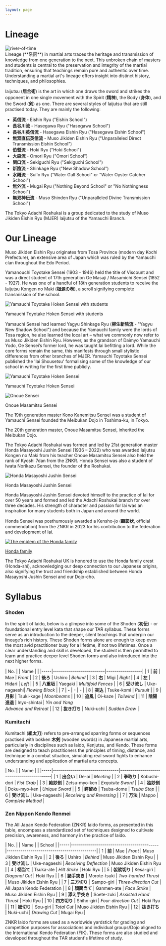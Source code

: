 ```yaml
---
layout: page
---
```

# Lineage
<div class="image-container single-image-container">
    <img id="river-of-time" src="../assets/images/river-of-time-s.png" alt="river-of-time">
</div>
Lineage (**系図**) in martial arts traces the heritage and transmission of knowledge from one generation to the next. This unbroken chain of masters and students is central to the preservation and integrity of the martial tradition, ensuring that teachings remain pure and authentic over time. Understanding a martial art's lineage offers insight into distinct history, techniques, and philosophies.

Iaijutsu (**居合術**) is the art in which one draws the sword and strikes the opponent in one single movement with the Spirit (**精神**), the Body (**身体**), and the Sword (**剣**) as one. There are several styles of Iaijutsu that are still practised today. They are mainly the following:
* **英信流** - Eishin Ryu ("Eishin School")
* **長谷川流** - Hasegawa Ryu ("Hasegawa School")
* **長谷川英信流** - Hasegawa Eishin Ryu ("Hasegawa Eishin School")
* **無双直伝英信流** - Muso Jikiden Eishin Ryu ("Unparalleled Direct Transmission Eishin School")
* **伯耆流** - Hoki Ryu ("Hoki School")
* **大森流** - Omori Ryu ("Omori School")
* **関口流** - Sekiguchi Ryu ("Sekiguchi School")
* **新陰流** - Shinkage Ryu ("New Shadow School")
* **水鷗流** - Sui'o Ryu ("Water Gull School" or "Water Oyster Catcher School")
* **無外流** - Mugai Ryu ("Nothing Beyond School" or "No Nothingness School")
* **無双神伝流** - Muso Shinden Ryu ("Unparalleled Divine Transmission School")

The Tokyo Adachi Roshukai is a group dedicated to the study of Muso Jikiden Eishin Ryu (MJER) Iaijutsu of the Yamauchi Branch. 

# Our Lineage

Muso Jikiden Eishin Ryu originates from Tosa Province (modern day Kochi Prefecture), an extensive area of Japan which was ruled by the Yamauchi clan throughout the Edo Period. 

Yamanouchi Toyotake Sensei (1903 - 1946) held the title of Viscount and was a direct student of 17th generation Oe Masaji / Masamichi Sensei (1852 - 1927). He was one of a handful of 18th generation students to receive the Iaijutsu Kongen no Maki (**根源の巻**), a scroll signifying complete transmission of the school. 

<div class="image-container single-image-container">
    <img src="../assets/images/yamauchi-group-photo-resized.gif" alt="Yamauchi Toyotake Hoken Sensei with students">
    <p>Yamauchi Toyotake Hoken Sensei with students</p>
</div>

Yamauchi Sensei had learned Yagyu Shinkage Ryu (**柳生新陰流** - "Yagyu New Shadow School") and because the Yamauchi family were the lords of Tosa region, he also learned the local art – what we commonly now refer to as Muso Jikiden Eishin Ryu. However, as the grandson of Daimyo Yamauchi Yodo, Oe Sensei’s former lord, he was taught Iai befitting a lord. While the core forms remain the same, this manifests through small stylistic differences from other branches of MJER. Yamauchi Toyotake Sensei published the 'Iai Shousetsu' formalising some of the knowledge of our school in writing for the first time publicly.

<div class="image-container grid-image-container">
    <div class="image-with-caption-item">
        <img src="../assets/images/Yamauchi-Toyotake-Hoken-sq.jpg" alt="Yamauchi Toyotake Hoken Sensei">
        <p>Yamauchi Toyotake Hoken Sensei</p>
    </div>
    <div class="image-with-caption-item">
        <img src="../assets/images/Onoue-Sensei-sq.jpeg" alt="Onoue Sensei">
        <p>Onoue Masamitsu Sensei</p>
    </div>
</div>

The 19th generation master Kono Kanemitsu Sensei was a student of Yamauchi Sensei founded the Meibukan Dojo in Toshima-ku, in Tokyo. 

The 20th generation master, Onoue Masamitsu Sensei, inherited the Meibukan Dojo.

The Tokyo Adachi Roshukai was formed and led by 21st generation master Honda Masayoshi Jushin Sensei (1936 – 2022) who was awarded Iaijutsu Kongen no Maki from his teacher Onoue Masamitsu Sensei also held the rank of Kyoshi 7dan from the ZNKR. Honda Sensei was also a student of Iwata Norikazu Sensei, the founder of the Roshukai.

<div class="image-container single-image-container">
    <img src="../assets/images/Honda-Masayoshi-sensei-sq.jpeg" alt="Honda Masayoshi Jushin Sensei">
    <p>Honda Masayoshi Jushin Sensei</p>
</div>

Honda Masayoshi Jushin Sensei devoted himself to the practice of Iai for over 50 years and formed and led the Adachi Roshukai branch for over three decades. His strength of character and passion for Iai was an inspiration for many students both in Japan and around the world. 

Honda Sensei was posthumously awarded a Kensho-jo (**顕彰状**, official commendation) from the ZNKR in 2023 for his contribution to the federation and development of Iai.

<div class="centered-image-button image-with-caption-button">
    <a href="https://ja.wikipedia.org/wiki/%E6%9C%AC%E5%A4%9A%E6%B0%8F">
        <img src="../assets/images/Honda-mon-1200-wh.png" alt="The emblem of the Honda family">
        <p>Honda family</p>
    </a>
</div>

The Tokyo Adachi Roshukai UK is honored to use the Honda family crest (Honda-shi), acknowledging our deep connection to our Japanese origins, also signifying the trust and friendship established between Honda Masayoshi Jushin Sensei and our Dojo-cho.

# Syllabus
### Shoden
In the spirit of Iaido, below is a glimpse into some of the Shoden (**初伝**) - or foundational entry level kata that shape our TAR syllabus. These forms serve as an introduction to the deeper, silent teachings that underpin our lineage’s rich history. These Shoden forms alone are enough to keep even the most avid practitioner busy for a lifetime, if not two lifetimes. Once a clear understanding and skill is developed, the student is then permitted to learn and practice deeper level Shoden forms and also introduced into the next higher forms.


| No. |       |     Name          |                |
|-----|--------------------------|------------------|
| 1   | **前** | Mae             | *Front*          |
| 2   | **後ろ** | Ushiro        | *Behind*         |
| 3   | **右** | Migi            | *Right*          |
| 4   | **左** | Hidari          | *Left*           |
| 5   | **八重垣** | Yaegaki     | *Multifold Fences* |
| 6   | **受け流し** | Uke-nagaeshi| *Flowing Block* |
| 7   | **-** | -      | *-* |
| 8   | **突込** | Tsuke-komi     | *Pursuit*         |
| 9   | **月影** | Tsuki-kage     | *Moonbeams*    |
| 10  | **追風** | Oi-kaze        | *Tailwind*  |
| 11  | **陰陽進退** | Inyo-shintai | *Yin and Yang<br>Advance and Retreat* |
| 12  | **抜き打ち** | Nuki-uchi  | *Sudden Draw*    |


### Kumitachi
Kumitachi (**組太刀**) refers to pre-arranged sparring forms or sequences practised with bokken **木剣** (wooden swords) in Japanese martial arts, particularly in disciplines such as Iaido, Kenjutsu, and Kendo. These forms are designed to teach practitioners the principles of timing, distance, and technique in a combat situation, simulating real sword fights to enhance understanding and application of martial arts concepts.

| No. |      |     Name             |                                |
|-----|---------------------------------|-------------------------------------------|
| 1   | **出会い** | De-ai              | *Meeting*                                 |
| 2   | **拳取り** | Kobushi-dori       | *Fist Grab*                               |
| 3   | **絶妙剣** | Zetsu-myo-ken      | *Exquisite Sword*                         |
| 4   | **独妙剣** | Doku-myo-ken       | *Unique Sword*                            |
| 5   | **鍔留め** | Tsuba-dome         | *Tsuba Stop*                              |
| 6   | **受け流し** | Uke-nagaeshi     | *Receiving and Reversing*                 |
| 7   | **万法** | Mappo                | *Complete Method*  |

### Zen Nippon Kendo Renmei
The All Japan Kendo Federation (ZNKR) Iaido forms, as presented in this table, encompass a standardized set of techniques designed to cultivate precision, awareness, and harmony in the practice of Iaido.

| No. |     |           Name |                   | School                                      |
|-----|--------------------------------------------|---------------------------------------------|
| 1   | **前** | Mae | *Front*                | Muso Jikiden Eishin Ryu |
| 2   | **後ろ** | Ushiro | *Behind*           | Muso Jikiden Eishin Ryu |
| 3   | **受け流し** | Uke-nagaeshi | *Receiving Deflection* | Muso Jikiden Eishin Ryu |
| 4   | **柄当て** | Tsuka-ate | *Hilt Strike* | Hoki Ryu |
| 5   | **袈裟切り** | Kesa-giri | *Diagonal Cut* | Hoki Ryu |
| 6   | **諸手突き** | Morote-tsuki | *Two-handed Thrust* |  Muso Jikiden Eishin Ryu |
| 7   | **三方切り** | Sampo-giri | *Three-direction Cut* | All Japan Kendo Federation |
| 8   | **顔面当て** | Ganmen-ate | *Face Strike* | Muso Jikiden Eishin Ryu |
| 9   | **添え手突き** | Soete-zuki | *Assisted Hand Thrust* | Hoki Ryu |
| 10  | **四方切り** | Shiho-giri | *Four-direction Cut* | Hoki Ryu |
| 11  | **総切り** | Sou-giri | *Total Cut* | Muso Jikiden Eishin Ryu |
| 12  | **抜き打ち** | Nuki-uchi | *Drawing Cut*  | Mugai Ryu |

ZNKR Iaido forms are used as a worldwide yardstick for grading and competition purposes for associations and individual groups/Dojo aligned to the International Kendo Federation (FIK). These forms are also studied and developed throughout the TAR student's lifetime of study.